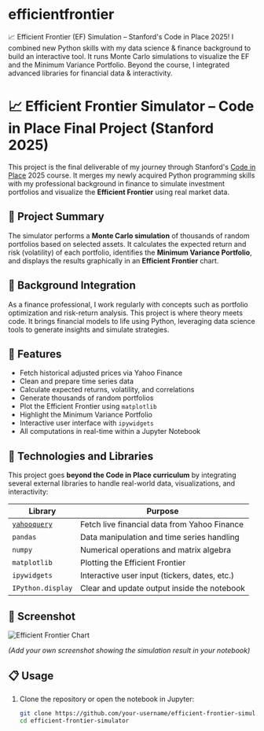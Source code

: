 # efficientfrontier
📈 Efficient Frontier (EF) Simulation – Stanford's Code in Place 2025!  I combined new Python skills with my data science &amp; finance background to build an interactive tool. It runs Monte Carlo simulations to visualize the EF and the Minimum Variance Portfolio. Beyond the course, I integrated advanced libraries for financial data &amp; interactivity.


# 📈 Efficient Frontier Simulator – Code in Place Final Project (Stanford 2025)

This project is the final deliverable of my journey through Stanford's [Code in Place](https://codeinplace.stanford.edu/) 2025 course. It merges my newly acquired Python programming skills with my professional background in finance to simulate investment portfolios and visualize the **Efficient Frontier** using real market data.

## 🧠 Project Summary

The simulator performs a **Monte Carlo simulation** of thousands of random portfolios based on selected assets. It calculates the expected return and risk (volatility) of each portfolio, identifies the **Minimum Variance Portfolio**, and displays the results graphically in an **Efficient Frontier** chart.

## 💼 Background Integration

As a finance professional, I work regularly with concepts such as portfolio optimization and risk-return analysis. This project is where theory meets code. It brings financial models to life using Python, leveraging data science tools to generate insights and simulate strategies.

## 🚀 Features

- Fetch historical adjusted prices via Yahoo Finance
- Clean and prepare time series data
- Calculate expected returns, volatility, and correlations
- Generate thousands of random portfolios
- Plot the Efficient Frontier using `matplotlib`
- Highlight the Minimum Variance Portfolio
- Interactive user interface with `ipywidgets`
- All computations in real-time within a Jupyter Notebook

## 🧰 Technologies and Libraries

This project goes **beyond the Code in Place curriculum** by integrating several external libraries to handle real-world data, visualizations, and interactivity:

| Library         | Purpose |
|----------------|---------|
| [`yahooquery`](https://pypi.org/project/yahooquery/) | Fetch live financial data from Yahoo Finance |
| `pandas`        | Data manipulation and time series handling |
| `numpy`         | Numerical operations and matrix algebra |
| `matplotlib`    | Plotting the Efficient Frontier |
| `ipywidgets`    | Interactive user input (tickers, dates, etc.) |
| `IPython.display` | Clear and update output inside the notebook |

## 📸 Screenshot

![Efficient Frontier Chart](example_output.png)

*(Add your own screenshot showing the simulation result in your notebook)*

## 📋 Usage

1. Clone the repository or open the notebook in Jupyter:
   ```bash
   git clone https://github.com/your-username/efficient-frontier-simulator.git
   cd efficient-frontier-simulator
